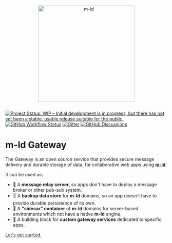 <pre></pre>
<!--suppress HtmlDeprecatedAttribute -->
<p align="center">
  <a href="https://m-ld.org/">
    <picture>
      <!--suppress HtmlUnknownTarget -->
      <source media="(prefers-color-scheme: light)" srcset="https://m-ld.org/m-ld.svg"/>
      <!--suppress HtmlUnknownTarget -->
      <source media="(prefers-color-scheme: dark)" srcset="https://m-ld.org/m-ld.inverse.svg"/>
      <img alt="m-ld" src="https://m-ld.org/m-ld.svg" width="300em" />
    </picture>
  </a>
</p>
<pre></pre>

[![Project Status: WIP – Initial development is in progress, but there has not yet been a stable, usable release suitable for the public.](https://www.repostatus.org/badges/latest/wip.svg)](https://www.repostatus.org/#wip)
[![GitHub Workflow Status](https://img.shields.io/github/actions/workflow/status/m-ld/m-ld-gateway/node.js.yml?branch=main)](https://github.com/m-ld/m-ld-js/actions)
[![Gitter](https://img.shields.io/gitter/room/m-ld/community)](https://gitter.im/m-ld/community)
[![GitHub Discussions](https://img.shields.io/github/discussions/m-ld/m-ld-spec)](https://github.com/m-ld/m-ld-spec/discussions)

# m-ld Gateway

The Gateway is an open source service that provides secure message delivery
and durable storage of data, for collaborative web apps using [**m-ld**](https://m-ld.org/).

It can be used as:
- 📨 A **message relay server**, so apps don't have to deploy a message broker or other pub-sub system.
- 🗄 A **backup data store** for **m-ld** domains, so an app doesn't have to provide durable persistence of its own.
- 📠 A **"sidecar" container** of **m-ld** domains for server-based environments which not have a native **m-ld** engine.
- 🧱 A building block for **custom gateway services** dedicated to specific apps.

[Let's get started.](doc/getting-started.md)